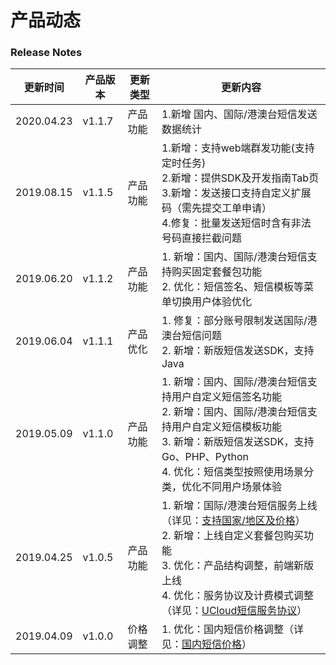 # 产品动态



### Release Notes

| 更新时间   | 产品版本 | 更新类型 | 更新内容                                                     |
| ---------- | -------- | -------- | ------------------------------------------------------------ |
| 2020.04.23 | v1.1.7   | 产品功能 | 1.新增 国内、国际/港澳台短信发送数据统计                     |
| 2019.08.15 | v1.1.5   | 产品功能 | 1.新增：支持web端群发功能(支持定时任务)<br>2.新增：提供SDK及开发指南Tab页<br>3.新增：发送接口支持自定义扩展码（需先提交工单申请）<br>4.修复：批量发送短信时含有非法号码直接拦截问题 |
| 2019.06.20 | v1.1.2   | 产品功能 | 1. 新增：国内、国际/港澳台短信支持购买固定套餐包功能<br>2. 优化：短信签名、短信模板等菜单切换用户体验优化 |
| 2019.06.04 | v1.1.1   | 产品优化 | 1. 修复：部分账号限制发送国际/港澳台短信问题<br>2. 新增：新版短信发送SDK，支持Java |
| 2019.05.09 | v1.1.0   | 产品功能 | 1. 新增：国内、国际/港澳台短信支持用户自定义短信签名功能<br>2. 新增：国内、国际/港澳台短信支持用户自定义短信模板功能<br>3. 新增：新版短信发送SDK，支持Go、PHP、Python<br>4. 优化：短信类型按照使用场景分类，优化不同用户场景体验 |
| 2019.04.25 | v1.0.5   | 产品功能 | 1. 新增：国际/港澳台短信服务上线（详见：[支持国家/地区及价格](https://docs.ucloud.cn/usms/price/3005)）<br>2. 新增：上线自定义套餐包购买功能<br>3. 优化：产品结构调整，前端新版上线<br>4. 优化：服务协议及计费模式调整（详见：[UCloud短信服务协议](https://docs.ucloud.cn/usms/introduction/service_level)） |
| 2019.04.09 | v1.0.0   | 价格调整 | 1. 优化：国内短信价格调整（详见：[国内短信价格](https://docs.ucloud.cn/usms/price/3003)） |

